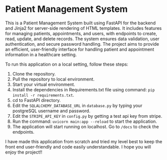 # Patient Management System
This is a Patient Management System built using FastAPI for the backend and Jinja2 for server-side rendering of HTML templates. It includes features for managing patients, appointments, and users, with endpoints to create, read, update, and delete records. The system ensures data validation, user authentication, and secure password handling. The project aims to provide an efficient, user-friendly interface for handling patient and appointment information in a healthcare setting.

To run this application on a local setting, follow these steps:
1. Clone the repository.
2. Pull the repository to local environment.
3. Start your virtual environment.
4. Install the dependencies in Requirements.txt file using command: `pip install -r requirements.txt`.
5. cd to FastAPI directory.
6. Edit the `SQLALCHEMY_DATABASE_URL` in `database.py` by typing your postgreSQL username and password.
7. Edit the `STRIPE_API_KEY` in `config.py` by getting a test api key from stripe.
8. Run the command: `uvicorn main:app --reload` to start the application.
9. The application will start running on localhost. Go to `/docs` to check the endpoints.

I have made this application from scratch and tried my level best to keep the front end user-friendly and code easily understandable. I hope you will enjoy the project!!

